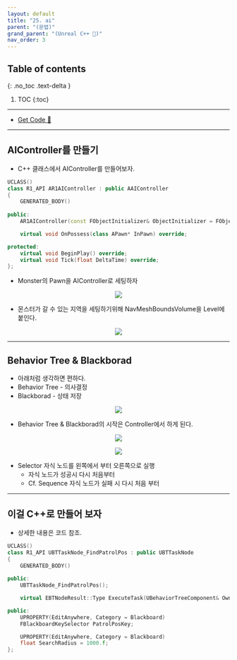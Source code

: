 ```yaml
---
layout: default
title: "25. ai"
parent: "(문법)"
grand_parent: "(Unreal C++ 🚀)"
nav_order: 3
---
```


## Table of contents
{: .no_toc .text-delta }

1. TOC
{:toc}

---

* [Get Code 🌟](https://github.com/Arthur880708/UnrealEngineGrammer/tree/3)

---

## AIController를 만들기

* C++ 클래스에서 AIController를 만들어보자.

```cpp
UCLASS()
class R1_API AR1AIController : public AAIController
{
	GENERATED_BODY()
	
public:
	AR1AIController(const FObjectInitializer& ObjectInitializer = FObjectInitializer::Get());

	virtual void OnPossess(class APawn* InPawn) override;

protected:
	virtual void BeginPlay() override;
	virtual void Tick(float DeltaTime) override;
};
```

* Monster의 Pawn을 AIController로 세팅하자

<p align="center">
  <img src="https://taehyungs-programming-blog.github.io/blog/assets/images/unreal/grammer/ucpp0-25-1.png"/>
</p>

* 몬스터가 갈 수 있는 지역을 세팅하기위해 NavMeshBoundsVolume을 Level에 붙인다.

<p align="center">
  <img src="https://taehyungs-programming-blog.github.io/blog/assets/images/unreal/grammer/ucpp0-25-2.png"/>
</p>

---

## Behavior Tree & Blackborad

* 아래처럼 생각하면 편하다.
* Behavior Tree - 의사결정
* Blackborad - 상태 저장

<p align="center">
  <img src="https://taehyungs-programming-blog.github.io/blog/assets/images/unreal/grammer/ucpp0-25-3.png"/>
</p>

* Behavior Tree & Blackborad의 시작은 Controller에서 하게 된다.

<p align="center">
  <img src="https://taehyungs-programming-blog.github.io/blog/assets/images/unreal/grammer/ucpp0-25-4.png"/>
</p>

<p align="center">
  <img src="https://taehyungs-programming-blog.github.io/blog/assets/images/unreal/grammer/ucpp0-25-5.png"/>
</p>

* Selector 자식 노드를 왼쪽에서 부터 오른쪽으로 실행
    * 자식 노드가 성공시 다시 처음부터
    * Cf. Sequence 자식 노드가 실패 시 다시 처음 부터

---

## 이걸 C++로 만들어 보자

* 상세한 내용은 코드 참조.

```cpp
UCLASS()
class R1_API UBTTaskNode_FindPatrolPos : public UBTTaskNode
{
	GENERATED_BODY()
	
public:
	UBTTaskNode_FindPatrolPos();

	virtual EBTNodeResult::Type ExecuteTask(UBehaviorTreeComponent& OwnerComp, uint8* NodeMemory) override;

public:
	UPROPERTY(EditAnywhere, Category = Blackboard)
	FBlackboardKeySelector PatrolPosKey;

	UPROPERTY(EditAnywhere, Category = Blackboard)
	float SearchRadius = 1000.f;
};
```
